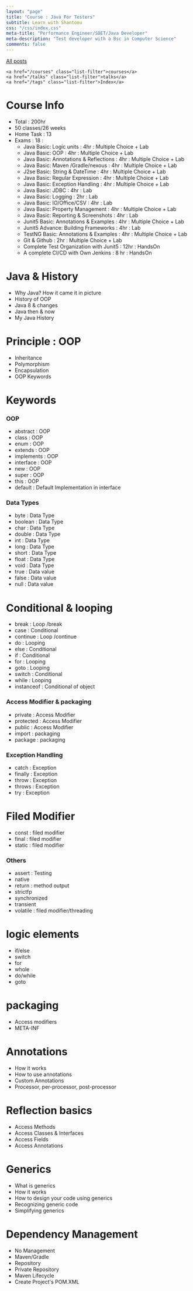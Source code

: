 ```yaml
---
layout: "page"
title: "Course : Java For Testers"
subtitle: Learn with Shantonu
css: "/css/index.css"
meta-title: "Performance Engineer/SDET/Java Developer"
meta-description: "Test developer with a Bsc in Computer Science"
comments: false
---
```

<div class="list-filters">
    <a href="/" class="list-filter filter-selected">All posts</a>

    <a href="/courses" class="list-filter">courses</a>
	<a href="/talks" class="list-filter">talks</a>
    <a href="/tags" class="list-filter">Index</a>
</div>


# Course Info
- Total : 200hr
- 50 classes/26 weeks
- Home Task : 13
- Exams : 18 : 
    - Java Basic: Logic units : 4hr : Multiple Choice + Lab
    - Java Basic: OOP : 4hr : Multiple Choice + Lab
    - Java Basic: Annotations & Reflections : 4hr : Multiple Choice + Lab
    - Java Basic: Maven /Gradle/nexous : 4hr : Multiple Choice + Lab
    - J2se Basic: String & DateTime : 4hr : Multiple Choice + Lab
    - Java Basic: Regular Expression : 4hr : Multiple Choice + Lab
    - Java Basic: Exception Handling : 4hr : Multiple Choice + Lab
    - Java Basic: JDBC : 4hr :  Lab
    - Java Basic: Logging : 2hr : Lab
    - Java Basic: IO/Office/CSV : 4hr :  Lab      
    - Java Basic: Property Management : 4hr : Multiple Choice + Lab
    - Java Basic: Reporting & Screenshots : 4hr : Lab 
    - Junit5 Basic: Annotations & Examples : 4hr : Multiple Choice + Lab
    - Junit5 Advance: Building Frameworks : 4hr : Lab
    - TestNG Basic: Annotations & Examples : 4hr : Multiple Choice + Lab      
    - Git & Github : 2hr : Multiple Choice + Lab
    - Complete Test Organization with Junit5 : 12hr : HandsOn
    - A complete CI/CD with Own Jenkins : 8 hr : HandsOn
  
# Java & History
- Why Java? How it came it in picture
- History of OOP
- Java 8 & changes
- Java then & now 
- My Java History 


# Principle : OOP
- Inheritance
- Polymorphism
- Encapsulation
- OOP Keywords

# Keywords

### OOP 
- abstract : OOP
- class : OOP
- enum : OOP
- extends : OOP
- implements : OOP
- interface : OOP
- new : OOP
- super : OOP
- this : OOP
- default : Default Implementation in interface

### Data Types 
- byte : Data Type
- boolean : Data Type
- char : Data Type
- double : Data Type
- int : Data Type
- long : Data Type
- short : Data Type
- float : Data Type
- void : Data Type
- true : Data value
- false : Data value
- null : Data value

# Conditional & looping
- break : Loop /break
- case : Conditional
- continue : Loop /continue
- do : Looping
- else : Conditional
- if : Conditional
- for : Looping
- goto : Looping
- switch : Conditional
- while : Looping
- instanceof : Conditional of object

### Access Modifier & packaging
- private : Access Modifier
- protected : Access Modifier
- public : Access Modifier
- import : packaging
- package : packaging

### Exception Handling 
- catch : Exception
- finally : Exception
- throw : Exception
- throws : Exception
- try : Exception
  
# Filed Modifier
- const : filed modifier
- final : filed modifier
- static : filed modifier

### Others
- assert : Testing
- native
- return : method output
- strictfp
- synchronized
- transient
- volatile : filed modifier/threading

# logic elements
- if/else
- switch
- for
- whole
- do/while
- goto

# packaging
- Access modifiers
- META-INF 

# Annotations
- How it works
- How to use annotations
- Custom Annotations 
- Processor, per-processor, post-processor

# Reflection basics
- Access Methods
- Access Classes & Interfaces
- Access Fields
- Access Annotations 

# Generics
- What is generics
- How it works
- How to design your code using generics 
- Recognizing generic code
- Simplifying generics  

# Dependency Management 
- No Management 
- Maven/Gradle 
- Repository 
- Private Repository 
- Maven Lifecycle 
- Create Project's POM.XML